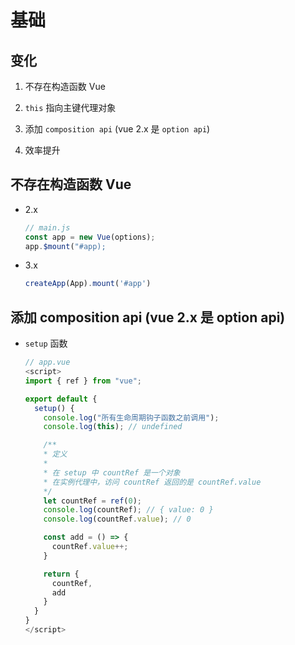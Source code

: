 # 基础

## 变化

1.  不存在构造函数 Vue

2.  `this` 指向主键代理对象

3.  添加 `composition api` (vue 2.x 是 `option api`)

4.  效率提升

## 不存在构造函数 Vue

  - 2.x

    ```js
    // main.js
    const app = new Vue(options);
    app.$mount("#app);
    ```

  - 3.x

    ```js
    createApp(App).mount('#app')
    ```

## 添加 composition api (vue 2.x 是 option api)

  - `setup` 函数

    ```js
    // app.vue
    <script>
    import { ref } from "vue";

    export default {
      setup() {
        console.log("所有生命周期钩子函数之前调用");
        console.log(this); // undefined

        /**
        * 定义
        *
        * 在 setup 中 countRef 是一个对象
        * 在实例代理中，访问 countRef 返回的是 countRef.value
        */
        let countRef = ref(0);
        console.log(countRef); // { value: 0 }
        console.log(countRef.value); // 0

        const add = () => {
          countRef.value++;
        }

        return {
          countRef,
          add
        }
      }
    }
    </script>
    ```
